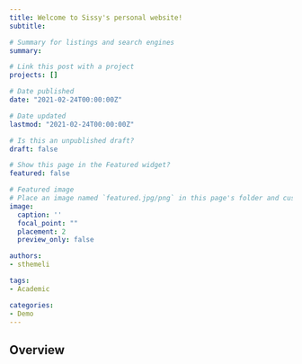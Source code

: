 ```yaml
---
title: Welcome to Sissy's personal website!
subtitle: 

# Summary for listings and search engines
summary: 

# Link this post with a project
projects: []

# Date published
date: "2021-02-24T00:00:00Z"

# Date updated
lastmod: "2021-02-24T00:00:00Z"

# Is this an unpublished draft?
draft: false

# Show this page in the Featured widget?
featured: false

# Featured image
# Place an image named `featured.jpg/png` in this page's folder and customize its options here.
image:
  caption: ''
  focal_point: ""
  placement: 2
  preview_only: false

authors:
- sthemeli

tags:
- Academic

categories:
- Demo
---
```


## Overview
<a hidden rel="me" href="https://libretooth.gr/@sissythem"></a>
